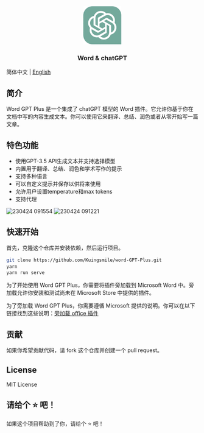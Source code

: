 <div align="center">
  <a href="https://github.com/Kuingsmile/Word-chatGPT-Plus">
    <img src="public/assets/logo-filled.png" alt="Logo" height="100">
  </a>

<br />
  <h3 align="center">Word & chatGPT</h3>

</div>

简体中文 | [English](https://github.com/Kuingsmile/PicList/blob/master/README.md)

## 简介

Word GPT Plus 是一个集成了 chatGPT 模型的 Word 插件。它允许你基于你在文档中写的内容生成文本。你可以使用它来翻译、总结、润色或者从零开始写一篇文章。

## 特色功能

- 使用GPT-3.5 API生成文本并支持选择模型
- 内置用于翻译、总结、润色和学术写作的提示
- 支持多种语言
- 可以自定义提示并保存以供将来使用
- 允许用户设置temperature和max tokens
- 支持代理

![230424 091554](https://user-images.githubusercontent.com/96409857/233878627-6b5abdfd-7ff6-4818-8b26-d78f74ea0e85.gif)
![230424 091221](https://user-images.githubusercontent.com/96409857/233878368-3a793d8b-3740-4471-822b-0e062415b704.gif)

## 快速开始

首先，克隆这个仓库并安装依赖，然后运行项目。

```bash
git clone https://github.com/Kuingsmile/word-GPT-Plus.git
yarn
yarn run serve
```

为了开始使用 Word GPT Plus，你需要将插件旁加载到 Microsoft Word 中。旁加载允许你安装和测试尚未在 Microsoft Store 中提供的插件。

为了旁加载 Word GPT Plus，你需要遵循 Microsoft 提供的说明。你可以在以下链接找到这些说明：[旁加载 office 插件](https://learn.microsoft.com/en-us/office/dev/add-ins/testing/create-a-network-shared-folder-catalog-for-task-pane-and-content-add-ins)

## 贡献

如果你希望贡献代码，请 fork 这个仓库并创建一个 pull request。

## License

MIT License

## 请给个 ⭐️ 吧！

如果这个项目帮助到了你，请给个 ⭐️ 吧！
